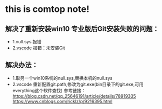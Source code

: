 # this is comtop note!
## 解决了重新安装win10 专业版后Git安装失败的问题： 
   - 1.null.sys 报错
   - 2.vscode 报错：未安装Git

## 解决办法：
  - 1.取另一个win10系统的null.sys,替换本机的null.sys
  - 2.vscode 重新配置git.path,修改为git.exe(bin目录下的git.exe,可用everything这个软件查找)
  参考链接： https://blog.csdn.net/qq_25646191/article/details/78919335
            https://www.cnblogs.com/ricklz/p/9216395.html